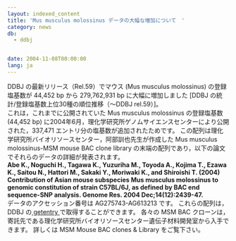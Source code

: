 ```yaml
---
layout: indexed_content
title: 'Mus musculus molossinus データの大幅な増加について　'
category: news
db:
  - ddbj


date: 2004-11-08T00:00:00
lang: ja
---
```


<html>DDBJ の最新リリース（Rel.59）でマウス (Mus musculus molossinus) の登録塩基数が 44,452 bp から 279,762,931 bp に大幅に増加しました [DDBJ の統計/登録塩基数上位30種の順位推移（～DDBJ rel.59）]。<br>これは，これまでに公開されていた Mus musculus molossinus の登録塩基数 (44,452 bp) に2004年6月，理化学研究所ゲノムサイエンスセンターにより公開された，337,471 エントリ分の塩基数が追加されたためです。 この配列は理化学研究所バイオリソースセンター，阿部訓也先生が作成した Mus musculus molossinus-MSM mouse BAC clone library の末端の配列であり，以下の論文でそれらのデータの詳細が発表されます。<br><b>Abe K., Noguchi H., Tagawa K., Yuzuriha M., Toyoda A., Kojima T., Ezawa K., Saitou N., Hattori M., Sakaki Y., Moriwaki K., and Shiroishi T. (2004) Contribution of Asian mouse subspecies Mus musculus molossinus to genomic constitution of strain C57BL/6J, as defined by BAC end sequence-SNP analysis. Genome Res. 2004 Dec;14(12):2439-47.</b><br>データのアクセッション番号は AG275743-AG613213 です。 これらの配列は，DDBJ の<a href="http://getentry.ddbj.nig.ac.jp/top-j.html"> getentry </a>で取得することができます。 各々の MSM BAC クローンは，寄託先である理化学研究所バイオリソースセンター遺伝子材料開発室から入手できます。 詳しくは MSM Mouse BAC clones &amp; Library をご覧下さい。</html>
